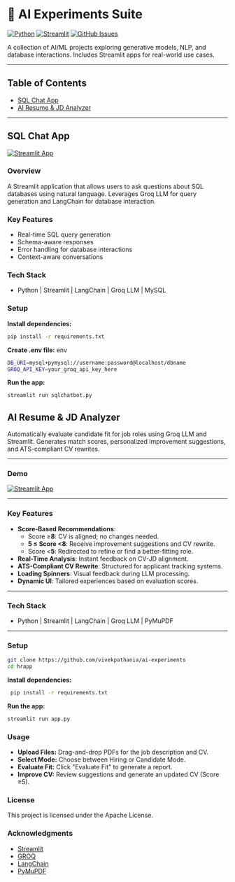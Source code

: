 # 🚀 AI Experiments Suite

[![Python](https://img.shields.io/badge/python-v3.9+-blue.svg)](https://www.python.org/) [![Streamlit](https://img.shields.io/badge/Streamlit-1.25.0-orange.svg)](https://streamlit.io/) [![GitHub Issues](https://img.shields.io/github/issues/vivekpathania/ai-experiments)](https://github.com/vivekpathania/ai-experiments/issues)

A collection of AI/ML projects exploring generative models, NLP, and database interactions. Includes Streamlit apps for real-world use cases.

---

## Table of Contents

- [SQL Chat App](#sql-chat-app)
- [AI Resume & JD Analyzer](#ai-resume-jd-analyzer)


---

## SQL Chat App

[![Streamlit App](https://static.streamlit.io/badges/streamlit_badge_black_white.svg)](https://ai-resume-jd-analyzer.streamlit.app/)

### Overview
A Streamlit application that allows users to ask questions about SQL databases using natural language. Leverages Groq LLM for query generation and LangChain for database interaction.

### Key Features
- Real-time SQL query generation
- Schema-aware responses
- Error handling for database interactions
- Context-aware conversations

### Tech Stack
- Python | Streamlit | LangChain | Groq LLM | MySQL

### Setup
**Install dependencies:**
 ```sh
 pip install -r requirements.txt
 ```
**Create .env file:**
env
 ```sh
DB_URI=mysql+pymysql://username:password@localhost/dbname
GROQ_API_KEY=your_groq_api_key_here
 ```
**Run the app:**
 ```sh
streamlit run sqlchatbot.py
 ```

## AI Resume & JD Analyzer

Automatically evaluate candidate fit for job roles using Groq LLM and Streamlit. Generates match scores, personalized improvement suggestions, and ATS-compliant CV rewrites.

---

### **Demo**
[![Streamlit App](https://static.streamlit.io/badges/streamlit_badge_black_white.svg)](https://ai-resume-jd-analyzer.streamlit.app/)

---

### Key Features
- **Score-Based Recommendations**:
  - Score ≥**8**: CV is aligned; no changes needed.
  - **5 ≤ Score <8**: Receive improvement suggestions and CV rewrite.
  - Score <**5**: Redirected to refine or find a better-fitting role.
- **Real-Time Analysis**: Instant feedback on CV-JD alignment.
- **ATS-Compliant CV Rewrite**: Structured for applicant tracking systems.
- **Loading Spinners**: Visual feedback during LLM processing.
- **Dynamic UI**: Tailored experiences based on evaluation scores.

---

### Tech Stack
- Python | Streamlit | LangChain | Groq LLM | PyMuPDF

---

### Setup

```sh
git clone https://github.com/vivekpathania/ai-experiments
cd hrapp
```
**Install dependencies:**
```sh
 pip install -r requirements.txt
 ```
**Run the app:**
```sh
streamlit run app.py
```

### Usage
- **Upload Files:** Drag-and-drop PDFs for the job description and CV.
- **Select Mode:** Choose between Hiring or Candidate Mode.
- **Evaluate Fit:** Click "Evaluate Fit" to generate a report.
- **Improve CV:** Review suggestions and generate an updated CV (Score ≥5).

### License
This project is licensed under the Apache License.

### Acknowledgments
- [Streamlit](https://streamlit.io)
- [GROQ](https://groq.com)
- [LangChain](https://langchain.com)
- [PyMuPDF](https://pymupdf.readthedocs.io)








